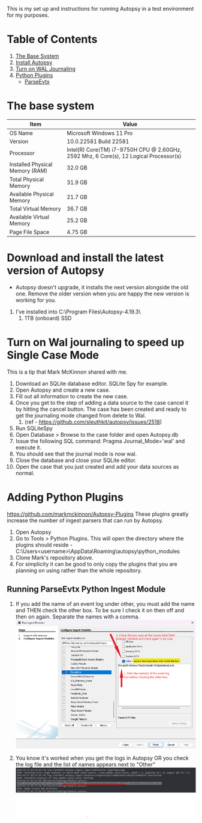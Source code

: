 This is my set up and instructions for running Autopsy in a test environment for my purposes.

# Table of Contents
1. [The Base System](#TheBaseSystem)
2. [Install Autopsy](#InstallAutopsy)
3. [Turn on WAL Journaling](#WalJournaling)
4. [Python Plugins](#PythonPlugins)
   * [ParseEvtx](#Parse_Evtx)

# The base system <a name ="TheBaseSystem"></a>
| Item                            | Value                                                                                  |
| ------------------------------- | -------------------------------------------------------------------------------------- |
| OS Name                         | Microsoft Windows 11 Pro                                                               |
| Version                         | 10.0.22581 Build 22581                                                                 |
| Processor                       | Intel(R) Core(TM) i7-9750H CPU @ 2.60GHz, 2592 Mhz, 6 Core(s), 12 Logical Processor(s) |
| Installed Physical Memory (RAM) | 32.0 GB                                                                                |
| Total Physical Memory           | 31.9 GB                                                                                |
| Available Physical Memory       | 21.7 GB                                                                                |
| Total Virtual Memory            | 36.7 GB                                                                                |
| Available Virtual Memory        | 25.2 GB                                                                                |
| Page File Space                 | 4.75 GB                                                                                |

# Download and install the latest version of Autopsy <a name ="InstallAutopsy"></a>
* Autopsy doesn't upgrade, it installs the next version alongside the old one. Remove the older version when you are happy the new version is working for you.

1. I've installed into C:\Program Files\Autopsy-4.19.3\
   1.  1TB (onboard) SSD

# Turn on Wal journaling to speed up Single Case Mode <a name ="WalJournaling"></a>
This is a tip that Mark McKinnon shared with me.
1. Download an SQLite database editor. SQLite Spy for example.
2. Open Autopsy and create a new case.
3. Fill out all information to create the new case.
4. Once you get to the step of adding a data source to the case cancel it by hitting the cancel button.  The case has been created and ready to get the journaling mode changed from delete to Wal. 
   1. (ref - https://github.com/sleuthkit/autopsy/issues/2518)
5. Run SQLiteSpy
6. Open Database > Browse to the case folder and open Autopsy.db
7. Issue the following SQL command: Pragma Journal_Mode='wal' and execute it.  
8. You should see that the journal mode is now wal.
9. Close the database and close your SQLite editor.
10. Open the case that you just created and add your data sources as normal.

# Adding Python Plugins <a name ="PythonPlugins"></a>
https://github.com/markmckinnon/Autopsy-Plugins
These plugins greatly increase the number of ingest parsers that can run by Autopsy.
1. Open Autopsy
2. Go to Tools > Python Plugins. This will open the directory where the plugins should reside - C:\Users\<username>\AppData\Roaming\autopsy\python_modules
3. Clone Mark's repository above.
4. For simplicity it can be good to only copy the plugins that you are planning on using rather than the whole repository.

## Running ParseEvtx Python Ingest Module <a name ="Parse_Evtx"></a>
1. If you add the name of an event log under other, you must add the name and THEN check the other box. To be sure I check it on then off and then on again. Separate the names with a comma. 
![](Assets\Autopsy_parse_evtx_other.png)

2. You know it's worked when you get the logs in Autopsy OR you check the log file and the list of names appears next to "Other"
   ![](Assets\2022-04-01-05-08-51.png)

